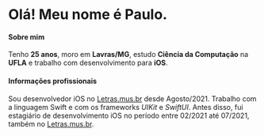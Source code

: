 # Olá! Meu nome é Paulo.

#### Sobre mim
Tenho **25 anos**, moro em **Lavras/MG**, estudo **Ciência da Computação** na **UFLA** e trabalho com desenvolvimento para **iOS**.

#### Informações profissionais

Sou desenvolvedor iOS no [Letras.mus.br](https://letras.mus.br) desde Agosto/2021. Trabalho com a linguagem Swift e com os frameworks *UIKit* e *SwiftUI*. Antes disso, fui estagiário de desenvolvimento iOS no período entre 02/2021 até 07/2021, também no [Letras.mus.br](https://letras.mus.br).